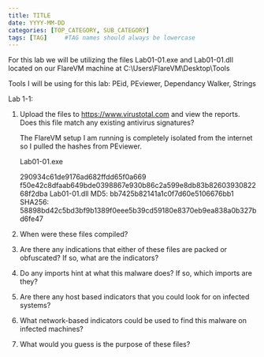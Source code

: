 ```yaml
---
title: TITLE
date: YYYY-MM-DD
categories: [TOP_CATEGORY, SUB_CATEGORY]
tags: [TAG]		#TAG names should always be lowercase
---
```


For this lab we will be utilizing the files Lab01-01.exe and Lab01-01.dll located on our FlareVM machine at C:\Users\FlareVM\Desktop\Tools

Tools I will be using for this lab: PEid, PEviewer, Dependancy Walker, Strings

Lab 1-1:

1. Upload the files to https://www.virustotal.com and view the reports. Does this file match any existing antivirus signatures?

	The FlareVM setup I am running is completely isolated from the internet so I pulled the hashes from PEviewer.

	Lab01-01.exe

	290934c61de9176ad682ffdd65f0a669
	f50e42c8dfaab649bde0398867e930b86c2a599e8db83b8260393082268f2dba
	Lab01-01.dll MD5: bb7425b82141a1c0f7d60e5106676bb1 SHA256: 58898bd42c5bd3bf9b1389f0eee5b39cd59180e8370eb9ea838a0b327bd6fe47

2. When were these files compiled?

3. Are there any indications that either of these files are packed or obfuscated? If so, what are the indicators?

4. Do any imports hint at what this malware does? If so, which imports are they?

5. Are there any host based indicators that you could look for on infected systems?

6. What network-based indicators could be used to find this malware on infected machines?

7. What would you guess is the purpose of these files?
